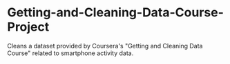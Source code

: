 # Getting-and-Cleaning-Data-Course-Project
Cleans a dataset provided by Coursera's "Getting and Cleaning Data Course" related to smartphone activity data.
